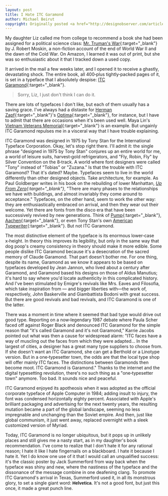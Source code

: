 ```yaml
---
layout: post
title: I Hate ITC Garamond
author: Michael Beirut
copyright: Originally posted <a href="http://designobserver.com/article.php?id=2577" target="_blank">here.</a>
---
```

My daughter Liz called me from college to recommend a book she had been assigned for a political science class: [Mr. Truman's War][1]{:target="_blank"} by J. Robert Moskin, a non-fiction account of the end of World War II and the dawn of the Cold War. On Amazon, I learned it was out of print, but she was so enthusiastic about it that I tracked down a used copy.

It arrived in the mail a few weeks later, and I opened it to receive a ghastly, devastating shock. The entire book, all 400&#8209;plus tightly&#8209;packed pages of it, is set in a typeface that I absolutely despise: [ITC Garamond][2]{:target="_blank"}.

> Sorry, Liz, I just don't think I can do it.

There are lots of typefaces I don't like, but each of them usually has a saving grace. I've always had a distaste for [Herman Zapf][3]{:target="_blank"}'s [Optima][4]{:target="_blank"}, for instance, but I have to admit that there are occasions when it's been used well. Maya Lin's [Vietnam Veterans Memorial][5]{:target="_blank"} is an example. But ungainly ITC Garamond repulses me in a visceral way that I have trouble explaining.

ITC Garamond was designed in 1975 by Tony Stan for the International Typeface Corporation. Okay, let's stop right there. I'll admit it: the single phrase "designed in 1975 by Tony Stan" conjures up an entire world for me, a world of leisure suits, harvest&#8209;gold refrigerators, and "Fly, Robin, Fly" by Silver Convention on the 8&#8209;track. A world where font designers were called "Tony" instead of "Tobias" or "Zuzana." Is that the trouble with ITC Garamond? That it's dated? Maybe. Typefaces seem to live in the world differently than other designed objects. Take architecture, for example. As Paul Goldberger writes in his book on the rebuilding of lower Manhattan, *[Up From Zero][6]{:target="_blank"}*, "There are many phases to the relationships we have with buildings, and almost invariably they come around to acceptance." Typefaces, on the other hand, seem to work the other way: they are enthusiastically embraced on arrival, and then they wear out their welcome. Yet there are fonts from the disco era that have been successively revived by new generations. Think of [Pump][7]{:target="_blank"}, [Aachen][8]{:target="_blank"}, or even Tony Stan's own [American Typewriter][9]{:target="_blank"}. But not ITC Garamond.

The most distinctive element of the typeface is its enormous lower&#8209;case x&#8209;height. In theory this improves its legibility, but only in the same way that dog poop's creamy consistency in theory should make it more edible. Some people dislike ITC Garamond because it's a desecration of the sacred memory of Claude Garamond. That part doesn't bother me. For one thing, despite its name, Garamond as we know it appears to be based on typefaces developed by Jean Jannon, who lived about a century after Garamond, and Garamond based his designs on those of Aldus Manutius; it's hard to say where you'd locate authenticity in this complicated history. And I've been stimulated by Emigre's revivals like Mrs. Eaves and Filosofia, which take inspiration from — and bigger liberties with—the work of, respectively, John Baskerville and Giambattista Bodoni with great success. But there are good revivals and bad revivals, and ITC Garamond is one of the latter. 

There was a moment in time where it seemed that bad type would drive out good type. Reporting on a now&#8209;legendary 1987 debate where Paula Scher faced off against Roger Black and denounced ITC Garamond for the simple reason that "it's called Garamond and it's not Garamond," Karrie Jacobs pointed out what was then a cause for widespread alarm: "ITC faces have a way of muscling out the faces from which they were adapted... In the largest of cities, a designer has a great many type suppliers to choose from. If she doesn't want an ITC Garamond, she can get a Berthold or a Linotype version. But in a one&#8209;typesetter town, the odds are that the local type shop will offer mainly ITC faces. The distinctions between Garamonds then become moot. ITC Garamond is Garamond." Thanks to the internet and the digital typesetting revolution, there's no such thing as a "one&#8209;typesetter town" anymore. Too bad. It sounds nice and peaceful.

ITC Garamond enjoyed its apotheosis when it was adopted as the official corporate typeface of Apple Computer in 1984; adding insult to injury, the font was condensed horizontally eighty percent. Associated with Apple's brilliant packaging and advertising for the next twenty years, the resulting mutation became a part of the global landscape, seeming no less impregnable and unchanging than the Soviet empire. And then, just like global communism, it just went away, replaced overnight with a sleek customized version of Myriad. 

Today, ITC Garamond is no longer ubiquitous, but it pops up in unlikely places and still gives me a nasty start, as in my daughter's book recommendation. I've come to realize that I don't hate it for any rational reason; I hate it like I hate fingernails on a blackboard. I hate it because I hate it. Yet I do know one use of it that I would call an unqualified success: it's the classic poster by Jack Summerford from way back when the typeface was shiny and new, where the nastiness of the typeface and the dissonance of the message combine in one deafening clang. To promote ITC Garamond's arrival in Texas, Summerford used it, in all its monstrous glory, to set a single giant word: <span style="font-family: Helvetica, Georgia, serif; font-weight: bold;">Helvetica</span>. It's not a good font, but just this once, it made a great punch line.

[comment]: <> (Helvetica in Garamond SVG)
<svg xmlns="http://www.w3.org/2000/svg" viewBox="0 0 263.85 49.2">
  <title>Helvetica</title>
  <path d="M0,48.27l0-.79a7.45,7.45,0,0,1,2.83-.86A12.8,12.8,0,0,0,6.1,46a2,2,0,0,0,1-1,6.11,6.11,0,0,0,.5-2.41L7.5,39.87l0-2.51L7.46,34.41q0-1.83.11-4.58T7.68,26.9V17.09q0-2.33.11-5T7.9,8.29A22.86,22.86,0,0,0,7.75,4.7,1.12,1.12,0,0,0,7.21,4a9.94,9.94,0,0,0-2.58-.4Q2.94,3.45,2.3,3.34a1.66,1.66,0,0,1-.18-0.65q0-.29,0-0.68Q3,1.94,3.48,1.94L6.85,2q3.59,0,7.61-.29,2-.14,6-0.25a2.82,2.82,0,0,1,.07.61,0.85,0.85,0,0,1-.16.56,0.9,0.9,0,0,1-.56.27q-4.7.4-5.54,1.17T13.39,8q0,5.81.18,12l0.14,3.37a33.47,33.47,0,0,0,4.67.36l1.44,0.07,5.28-.07,3.48,0.11,9.12-.29a11.45,11.45,0,0,0,2-.14q0.22-6.22.22-12.05a45.4,45.4,0,0,0-.25-6.62,1.23,1.23,0,0,0-.5-0.82Q39,3.77,35.46,3.3q-0.61-.07-1.15-0.18a4,4,0,0,1-.18-1.25,14.45,14.45,0,0,1,1.54-.18L38,1.81Q41.31,2,44.61,2q2.12,0,7-.36a6.76,6.76,0,0,1-.18,1.29,11.21,11.21,0,0,1-3.27.68,6.76,6.76,0,0,0-2,.4,2.43,2.43,0,0,0-.68,2q0,0.36,0,.79,0,1.29,0,1.69v4.13l0,2.58-0.07,3.34,0,6.24-0.07,5.89q0,1.76.11,5.49l0,4.85A10,10,0,0,0,46,44.5a1.32,1.32,0,0,0,.72.72l2.91,0.65a8.83,8.83,0,0,1,2.57.88,1,1,0,0,1,.41.81L52.47,48l-0.18,0a2,2,0,0,1-.47-0.07,45.53,45.53,0,0,0-8.22-.72q-3.37,0-4.79.11t-5.9.79a5,5,0,0,1-.07-0.68,4.34,4.34,0,0,1,.07-0.68,9.24,9.24,0,0,1,3.52-.9,4.72,4.72,0,0,0,2.84-1.15,2.5,2.5,0,0,0,.68-1.9l0-5.17Q40,35.31,40,35.1q0-3.05-.11-8.9a0.75,0.75,0,0,0-.39-0.61q-1-.32-9.55.14-1.72.11-2.58,0.11t-3.61-.09Q21,25.66,18.7,25.66q-1.26,0-2.12,0l-1.83,0a1.53,1.53,0,0,0-1.13.32,1.74,1.74,0,0,0-.31,1.18l0,2.51q0,0.61-.18,6.78,0,1.26,0,2.08a37.27,37.27,0,0,0,.36,6.53,1.58,1.58,0,0,0,.65,1,14.59,14.59,0,0,0,2.8.75,19.35,19.35,0,0,1,2.51.68L19.67,48a0.34,0.34,0,0,1-.14.29,0.93,0.93,0,0,1-.61.18l-0.68,0-1.54-.05q-1.83,0-4.56-.25Q10.37,48,9,48q-2.3,0-7.36.25Q0.68,48.27,0,48.27Z"/>
  <path d="M82.9,28.75l-14.39.1H65.78q-1.65,0-3.37.15a6.31,6.31,0,0,0-.32,1.47l0,0.36v0.36l0,1.76a14,14,0,0,0,1.38,5.37,10.66,10.66,0,0,0,3.95,4.84,12.16,12.16,0,0,0,6.41,1.78,13.19,13.19,0,0,0,3.27-.5,16.56,16.56,0,0,0,3.45-1.83l2.58-2.12,0.22,1.44a4.35,4.35,0,0,1,0,.54A15.75,15.75,0,0,1,79.21,46a19.52,19.52,0,0,1-5,2.26,17.56,17.56,0,0,1-4,.32,12.87,12.87,0,0,1-5-1,12.23,12.23,0,0,1-5.76-5.08A16.21,16.21,0,0,1,57.28,34,18.19,18.19,0,0,1,57.87,30,21.32,21.32,0,0,1,60,24.69a10.34,10.34,0,0,1,2.55-3.12,16.85,16.85,0,0,1,3.77-2.4,14,14,0,0,1,5.42-1,10.64,10.64,0,0,1,9.74,5.38,9.75,9.75,0,0,1,1.42,4.67v0.5Zm-20-1.29h1.69q1.83,0,10.91-.57a4.54,4.54,0,0,0,1.76-.29,1.91,1.91,0,0,0,.65-1.22,5.73,5.73,0,0,0-.72-2.53A5,5,0,0,0,75,20.65a7.43,7.43,0,0,0-3.46-.77A8.14,8.14,0,0,0,64.82,23,7.22,7.22,0,0,0,62.88,27.46Z"/>
  <path d="M87,3.23V2.44l2.23-.68Q91,1.19,94.52,0h1.7V2q0,29.49-.18,35.16-0.11,3.34-.11,3.56,0,4,.32,4.49,0.43,0.65,2.64.9a9.14,9.14,0,0,1,2.6.5,0.51,0.51,0,0,1,.29.5,0.77,0.77,0,0,1-.16.56,0.84,0.84,0,0,1-.59.16l-3.77-.12-4.7-.16-6,.29a1.15,1.15,0,0,1-.86-0.22,0.64,0.64,0,0,1-.22-0.52,0.61,0.61,0,0,1,.23-0.53A13.12,13.12,0,0,1,88.27,46,9.38,9.38,0,0,0,91,45.31a1.81,1.81,0,0,0,.45-1.2q0.14-1.29.14-7.29l0-8.25L91.62,20l0-8.54,0.11-4.2a3.21,3.21,0,0,0-.39-1.81,4,4,0,0,0-1.69-1.09Q87.68,3.59,87,3.23Z"/>
  <path d="M101.53,19.17q4,0,7,.29,2.12,0,3.09-.07l0.86,0,4,0q0.82,0.14,1.33.18a0.79,0.79,0,0,1,.39.39,1.58,1.58,0,0,1-.22.75,5.58,5.58,0,0,1-1.26.21,26.43,26.43,0,0,0-4.52.81,0.48,0.48,0,0,0-.25.35,2.92,2.92,0,0,0,.36,1.1l0.32,0.86,3.6,8.62q2.41,5.93,4.46,10,1.4-2.66,2.58-5.5t3.47-8.95A33.53,33.53,0,0,0,127.94,24a4.19,4.19,0,0,0,.11-0.86,1.47,1.47,0,0,0-.48-0.95,3.52,3.52,0,0,0-1.63-.84l-3.27-.54a1.76,1.76,0,0,1-.47-0.4V20.1a4,4,0,0,1,0-.47,11.39,11.39,0,0,1,1.26-.11l4.23,0q0.43,0,2-.11,5.71,0,6.85.11a0.79,0.79,0,0,1,.4.43,1.53,1.53,0,0,1-.22.72L135.7,21l-0.68.07q-3.08.29-3.8,0.86-0.54.39-1.69,3.67-0.54,1.62-1.58,4.1l-1.86,4.53-0.86,2.12L119.67,49.2h-1.1a19,19,0,0,0-.79-1.8l-2.73-5.79-6.42-15.06a29.91,29.91,0,0,0-2.33-4.74,22.67,22.67,0,0,0-4.59-1.51,2.75,2.75,0,0,1-.22-0.83Z"/>
  <path d="M163.4,28.75l-14.39.1h-2.73q-1.65,0-3.37.15a6.31,6.31,0,0,0-.32,1.47l0,0.36v0.36l0,1.76A14,14,0,0,0,144,38.31a10.66,10.66,0,0,0,3.95,4.84,12.16,12.16,0,0,0,6.41,1.78,13.18,13.18,0,0,0,3.27-.5A16.53,16.53,0,0,0,161,42.6l2.58-2.12,0.22,1.44a4.45,4.45,0,0,1,0,.54A15.75,15.75,0,0,1,159.71,46a19.52,19.52,0,0,1-5,2.26,17.55,17.55,0,0,1-4,.32,12.87,12.87,0,0,1-5-1,12.24,12.24,0,0,1-5.76-5.08,16.21,16.21,0,0,1-2.1-8.49,18.23,18.23,0,0,1,.59-4.06,21.3,21.3,0,0,1,2.14-5.28,10.33,10.33,0,0,1,2.55-3.12,16.84,16.84,0,0,1,3.77-2.4,14,14,0,0,1,5.42-1A10.64,10.64,0,0,1,162,23.58a9.74,9.74,0,0,1,1.42,4.67v0.5Zm-20-1.29h1.69q1.83,0,10.91-.57a4.55,4.55,0,0,0,1.76-.29,1.91,1.91,0,0,0,.65-1.22,5.73,5.73,0,0,0-.72-2.53,5,5,0,0,0-2.21-2.19,7.43,7.43,0,0,0-3.46-.77A8.14,8.14,0,0,0,145.31,23,7.22,7.22,0,0,0,143.38,27.46Z"/>
  <path d="M175.85,12.24l1.11,0,0.14,3.41L177,20.1l0.86,0q0.93,0,3.55-.14,1.69-.11,3.23-0.11l2.15,0q0.07,0.72.07,1.15a7.91,7.91,0,0,1-.22,1.47h-0.61l-5.56.18-2.76.07-0.65.07a6.81,6.81,0,0,0-.29,2.08l0.11,5.38-0.07,9.47q0,3.73,1,5a3.26,3.26,0,0,0,2.8,1.26,19.93,19.93,0,0,0,3.52-.57,6.3,6.3,0,0,0,2.12-1.18h0.32a0.68,0.68,0,0,1,.72.72l0,0.25a9.32,9.32,0,0,1-3.54,2.46,15,15,0,0,1-5.29.77,6.53,6.53,0,0,1-3.86-1.08,4.77,4.77,0,0,1-2-2.55,29.14,29.14,0,0,1-.43-6.42l0.14-8.08,0-3.88V25q0-1-.07-2l-0.61,0-2.94.11-0.29,0a0.85,0.85,0,0,1-.59-0.18,0.56,0.56,0,0,1-.2-0.43,1,1,0,0,1,.27-0.7A6.64,6.64,0,0,1,169.5,21a8.45,8.45,0,0,0,2.17-1.49,11.8,11.8,0,0,0,2.1-2.42A21.23,21.23,0,0,0,175,14.32Q175.57,12.85,175.85,12.24Z"/>
  <path d="M189.1,22.22l0-1.06q2.33-.68,2.51-0.79a11.75,11.75,0,0,0,2.71-1.76,12.2,12.2,0,0,0,2.39-2.67,4.45,4.45,0,0,1,.68-0.07l0.43,0q0.14,1.72.14,2.51,0,0.18-.07,1.62v1.9l0,10.34-0.11,10.95a2.68,2.68,0,0,0,.43,1.85A7,7,0,0,0,201,46.22a21.94,21.94,0,0,1,2.15.68,1.12,1.12,0,0,1,.11.43,1.18,1.18,0,0,1-.18.54q-1.4,0-3.59-.18-3-.25-3.95-0.25l-5.74.18a19.22,19.22,0,0,0-2.08.18,2.48,2.48,0,0,1-.57-0.11,0.78,0.78,0,0,1-.18-0.43,0.9,0.9,0,0,1,.68-0.79q0.14-.07,3.66-0.82a2.33,2.33,0,0,0,1.51-.72,3.8,3.8,0,0,0,.61-2.4q0.07-2.76.07-15.12a12.67,12.67,0,0,0-.21-3.08,2.73,2.73,0,0,0-1-1A10.45,10.45,0,0,0,189.1,22.22Z"/>
  <path id="svg__dot" d="M192.11,3.59a2.72,2.72,0,0,1,.92-2,3.1,3.1,0,0,1,2.21-.86,3.26,3.26,0,0,1,2.33,1,2.87,2.87,0,0,1,1,2.08,2.93,2.93,0,0,1-1,2.1,3.23,3.23,0,0,1-2.33,1,3,3,0,0,1-2.23-.9A3.16,3.16,0,0,1,192.11,3.59Z"/>
  <path d="M232.52,41.13l0,2.33A17.27,17.27,0,0,1,227,47.62a16,16,0,0,1-6.42,1.18,13,13,0,0,1-7.25-2.1,13.55,13.55,0,0,1-5-5.94,18.15,18.15,0,0,1-1.74-7.54,15,15,0,0,1,2.1-7.66,13.52,13.52,0,0,1,5.56-5.38,19,19,0,0,1,8.7-1.78q5,0,7.64,1.72a3,3,0,0,1,1.47,2.58,2.58,2.58,0,0,1-.75,1.9,2.62,2.62,0,0,1-1.94.75q-1.8,0-3.95-2.23a9.11,9.11,0,0,0-2.4-1.88,5.46,5.46,0,0,0-2.4-.52,6.56,6.56,0,0,0-5.31,2.62,14.66,14.66,0,0,0-2.94,9.37q0,5.81,3,9.26a9.1,9.1,0,0,0,7,3.45,12.7,12.7,0,0,0,5-.92A20.76,20.76,0,0,0,232.52,41.13Z"/>
  <path d="M263.64,42.82a1.9,1.9,0,0,1,.21.68,4.62,4.62,0,0,1-.86,1.9A7.72,7.72,0,0,1,260.52,48a4.46,4.46,0,0,1-2.37.54A4.71,4.71,0,0,1,254.27,47a6.72,6.72,0,0,1-1.11-3.34l-4,2.8A16.54,16.54,0,0,1,245.91,48a17.33,17.33,0,0,1-4.31.47,3.83,3.83,0,0,1-2.89-1.09,3.88,3.88,0,0,1-1.06-2.82q0-2.48,3-5.92A22.28,22.28,0,0,1,249,33q3.67-1.54,4.5-2,0.07-1.18.07-2.58,0-4.56-1.28-6.17a4.39,4.39,0,0,0-3.65-1.61,6.85,6.85,0,0,0-4.64,1.94q-1.33,1.22-2,4.59a7.61,7.61,0,0,1-.83,2,5,5,0,0,1-2.48,1,2.39,2.39,0,0,1-1.44-.47,0.71,0.71,0,0,1-.36-0.57q0-.93,2-4.22a13.18,13.18,0,0,1,5-4.92,11.55,11.55,0,0,1,5.29-1.63,14.15,14.15,0,0,1,4.59.56,6.65,6.65,0,0,1,4.06,5q0.14,0.79.14,5.63l-0.11,5.71,0,4.16q0,0.83,0,1.4,0,1,0,1.54a2.65,2.65,0,0,0,.68,1.9,2.15,2.15,0,0,0,1.62.72,2.81,2.81,0,0,0,2.33-1.36l0.43-.57A3.38,3.38,0,0,1,263.64,42.82Zm-10.52-1q0.25-4.56.25-6.42,0-1-.11-2.62a24.75,24.75,0,0,0-5.11,2.62,15.14,15.14,0,0,0-4.29,4.06,5.52,5.52,0,0,0-1.15,3.12,3.13,3.13,0,0,0,1,2.33,3.29,3.29,0,0,0,2.39.93,6.31,6.31,0,0,0,2.7-.79A18,18,0,0,0,253.12,41.77Z"/>
</svg>



[1]: http://www.amazon.com/exec/obidos/ASIN/0517304295
[2]: http://www.itcfonts.com/fonts/detail.asp?nCo=AFMT&PID=ITC6214
[3]: http://www.identifont.com/show?14C
[4]: http://www.identifont.com/show?T9
[5]: http://www.nps.gov/vive/memorial/wall.htm
[6]: http://www.amazon.com/exec/obidos/ASIN/1400060176/
[7]: http://corporate.gettyimages.com/marketing/Taxi03Gallery/en-us/index.html
[8]: http://corporate.gettyimages.com/marketing/taxi/Taxi02Gallery/en-us/index.html
[9]: http://designobserver.com/entry.html?entry=1637